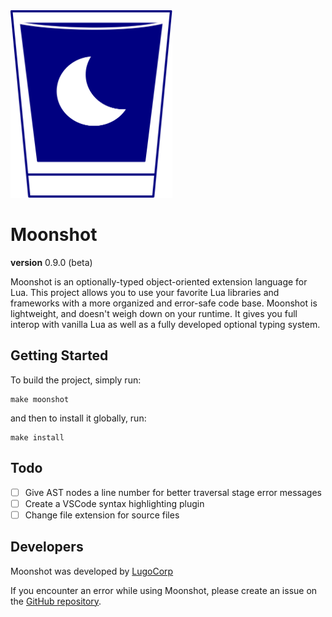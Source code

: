 <img src="moonshot.svg" height="300px"/>

# Moonshot
**version** 0.9.0 (beta)

Moonshot is an optionally-typed object-oriented extension language for Lua. This project allows you to use your favorite Lua libraries and frameworks with a more organized and error-safe code base. Moonshot is lightweight, and doesn't weigh down on your runtime. It gives you full interop with vanilla Lua as well as a fully developed optional typing system.

## Getting Started
To build the project, simply run:
```
make moonshot
```

and then to install it globally, run:
```
make install
```

## Todo
- [ ] Give AST nodes a line number for better traversal stage error messages
- [ ] Create a VSCode syntax highlighting plugin
- [ ] Change file extension for source files

## Developers
Moonshot was developed by [LugoCorp](http://lugocorp.net)

If you encounter an error while using Moonshot, please create an issue on the [GitHub repository](https://github.com/lugocorp/moonshot).
